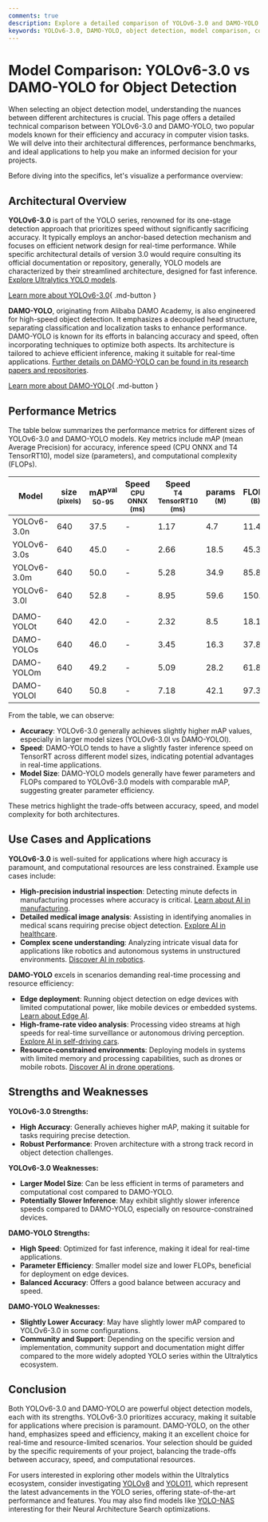 ```yaml
---
comments: true
description: Explore a detailed comparison of YOLOv6-3.0 and DAMO-YOLO for object detection. Learn their strengths, weaknesses, benchmarks, and ideal applications.
keywords: YOLOv6-3.0, DAMO-YOLO, object detection, model comparison, computer vision, real-time AI, edge AI, accuracy, speed, inference, benchmarks
---
```


# Model Comparison: YOLOv6-3.0 vs DAMO-YOLO for Object Detection

When selecting an object detection model, understanding the nuances between different architectures is crucial. This page offers a detailed technical comparison between YOLOv6-3.0 and DAMO-YOLO, two popular models known for their efficiency and accuracy in computer vision tasks. We will delve into their architectural differences, performance benchmarks, and ideal applications to help you make an informed decision for your projects.

Before diving into the specifics, let's visualize a performance overview:

<script async src="https://cdn.jsdelivr.net/npm/chart.js"></script>
<script defer src="../../javascript/benchmark.js"></script>

<canvas id="modelComparisonChart" width="1024" height="400" active-models='["YOLOv6-3.0", "DAMO-YOLO"]'></canvas>

## Architectural Overview

**YOLOv6-3.0** is part of the YOLO series, renowned for its one-stage detection approach that prioritizes speed without significantly sacrificing accuracy. It typically employs an anchor-based detection mechanism and focuses on efficient network design for real-time performance. While specific architectural details of version 3.0 would require consulting its official documentation or repository, generally, YOLO models are characterized by their streamlined architecture, designed for fast inference. [Explore Ultralytics YOLO models](https://docs.ultralytics.com/models/).

[Learn more about YOLOv6-3.0](https://docs.ultralytics.com/models/yolov6/){ .md-button }

**DAMO-YOLO**, originating from Alibaba DAMO Academy, is also engineered for high-speed object detection. It emphasizes a decoupled head structure, separating classification and localization tasks to enhance performance. DAMO-YOLO is known for its efforts in balancing accuracy and speed, often incorporating techniques to optimize both aspects. Its architecture is tailored to achieve efficient inference, making it suitable for real-time applications. [Further details on DAMO-YOLO can be found in its research papers and repositories](https://github.com/tinyvision/DAMO-YOLO).

[Learn more about DAMO-YOLO](https://github.com/tinyvision/DAMO-YOLO){ .md-button }

## Performance Metrics

The table below summarizes the performance metrics for different sizes of YOLOv6-3.0 and DAMO-YOLO models. Key metrics include mAP (mean Average Precision) for accuracy, inference speed (CPU ONNX and T4 TensorRT10), model size (parameters), and computational complexity (FLOPs).

| Model       | size<br><sup>(pixels) | mAP<sup>val<br>50-95 | Speed<br><sup>CPU ONNX<br>(ms) | Speed<br><sup>T4 TensorRT10<br>(ms) | params<br><sup>(M) | FLOPs<br><sup>(B) |
| ----------- | --------------------- | -------------------- | ------------------------------ | ----------------------------------- | ------------------ | ----------------- |
| YOLOv6-3.0n | 640                   | 37.5                 | -                              | 1.17                                | 4.7                | 11.4              |
| YOLOv6-3.0s | 640                   | 45.0                 | -                              | 2.66                                | 18.5               | 45.3              |
| YOLOv6-3.0m | 640                   | 50.0                 | -                              | 5.28                                | 34.9               | 85.8              |
| YOLOv6-3.0l | 640                   | 52.8                 | -                              | 8.95                                | 59.6               | 150.7             |
|             |                       |                      |                                |                                     |                    |                   |
| DAMO-YOLOt  | 640                   | 42.0                 | -                              | 2.32                                | 8.5                | 18.1              |
| DAMO-YOLOs  | 640                   | 46.0                 | -                              | 3.45                                | 16.3               | 37.8              |
| DAMO-YOLOm  | 640                   | 49.2                 | -                              | 5.09                                | 28.2               | 61.8              |
| DAMO-YOLOl  | 640                   | 50.8                 | -                              | 7.18                                | 42.1               | 97.3              |

From the table, we can observe:

- **Accuracy**: YOLOv6-3.0 generally achieves slightly higher mAP values, especially in larger model sizes (YOLOv6-3.0l vs DAMO-YOLOl).
- **Speed**: DAMO-YOLO tends to have a slightly faster inference speed on TensorRT across different model sizes, indicating potential advantages in real-time applications.
- **Model Size**: DAMO-YOLO models generally have fewer parameters and FLOPs compared to YOLOv6-3.0 models with comparable mAP, suggesting greater parameter efficiency.

These metrics highlight the trade-offs between accuracy, speed, and model complexity for both architectures.

## Use Cases and Applications

**YOLOv6-3.0** is well-suited for applications where high accuracy is paramount, and computational resources are less constrained. Example use cases include:

- **High-precision industrial inspection**: Detecting minute defects in manufacturing processes where accuracy is critical. [Learn about AI in manufacturing](https://www.ultralytics.com/solutions/ai-in-manufacturing).
- **Detailed medical image analysis**: Assisting in identifying anomalies in medical scans requiring precise object detection. [Explore AI in healthcare](https://www.ultralytics.com/solutions/ai-in-healthcare).
- **Complex scene understanding**: Analyzing intricate visual data for applications like robotics and autonomous systems in unstructured environments. [Discover AI in robotics](https://www.ultralytics.com/glossary/robotics).

**DAMO-YOLO** excels in scenarios demanding real-time processing and resource efficiency:

- **Edge deployment**: Running object detection on edge devices with limited computational power, like mobile devices or embedded systems. [Learn about Edge AI](https://www.ultralytics.com/glossary/edge-ai).
- **High-frame-rate video analysis**: Processing video streams at high speeds for real-time surveillance or autonomous driving perception. [Explore AI in self-driving cars](https://www.ultralytics.com/solutions/ai-in-self-driving).
- **Resource-constrained environments**: Deploying models in systems with limited memory and processing capabilities, such as drones or mobile robots. [Discover AI in drone operations](https://www.ultralytics.com/blog/computer-vision-applications-ai-drone-uav-operations).

## Strengths and Weaknesses

**YOLOv6-3.0 Strengths:**

- **High Accuracy**: Generally achieves higher mAP, making it suitable for tasks requiring precise detection.
- **Robust Performance**: Proven architecture with a strong track record in object detection challenges.

**YOLOv6-3.0 Weaknesses:**

- **Larger Model Size**: Can be less efficient in terms of parameters and computational cost compared to DAMO-YOLO.
- **Potentially Slower Inference**: May exhibit slightly slower inference speeds compared to DAMO-YOLO, especially on resource-constrained devices.

**DAMO-YOLO Strengths:**

- **High Speed**: Optimized for fast inference, making it ideal for real-time applications.
- **Parameter Efficiency**: Smaller model size and lower FLOPs, beneficial for deployment on edge devices.
- **Balanced Accuracy**: Offers a good balance between accuracy and speed.

**DAMO-YOLO Weaknesses:**

- **Slightly Lower Accuracy**: May have slightly lower mAP compared to YOLOv6-3.0 in some configurations.
- **Community and Support**: Depending on the specific version and implementation, community support and documentation might differ compared to the more widely adopted YOLO series within the Ultralytics ecosystem.

## Conclusion

Both YOLOv6-3.0 and DAMO-YOLO are powerful object detection models, each with its strengths. YOLOv6-3.0 prioritizes accuracy, making it suitable for applications where precision is paramount. DAMO-YOLO, on the other hand, emphasizes speed and efficiency, making it an excellent choice for real-time and resource-limited scenarios. Your selection should be guided by the specific requirements of your project, balancing the trade-offs between accuracy, speed, and computational resources.

For users interested in exploring other models within the Ultralytics ecosystem, consider investigating [YOLOv8](https://www.ultralytics.com/yolo) and [YOLO11](https://docs.ultralytics.com/models/yolo11/), which represent the latest advancements in the YOLO series, offering state-of-the-art performance and features. You may also find models like [YOLO-NAS](https://docs.ultralytics.com/models/yolo-nas/) interesting for their Neural Architecture Search optimizations.
